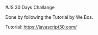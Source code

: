 #JS 30 Days Challange

Done by following the Tutorial by We Bos.

Tutorial: https://javascript30.com/